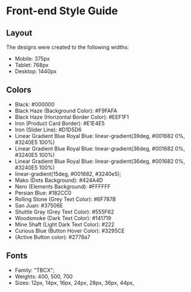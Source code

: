 # Front-end Style Guide

## Layout

The designs were created to the following widths:

- Mobile: 375px
- Tablet: 768px
- Desktop: 1440px

## Colors

- Black: #000000
- Black Haze (Background Color): #F9FAFA
- Black Haze (Horizontal Border Color): #EEF1F1
- Iron (Product Card Border): #E1E4E5
- Iron (Slider Line): #D1D5D6
- Linear Gradient Blue Royal Blue: linear-gradient(39deg, #001682 0%, #3240E5 100%)
- Linear Gradient Blue Royal Blue: linear-gradient(36deg, #001682 0%, #3240E5 100%)
- Linear Gradient Blue Royal Blue: linear-gradient(36deg, #001682 0%, #3240E5 100%)
- linear-gradient(15deg, #001682, #3240e5);
- Mako (Dots Background): #424A4D
- Nero (Elements Background): #FFFFFF
- Persian Blue: #182CC0
- Rolling Stone (Grey Text Color): #6F787B
- San Juan: #37506E
- Shuttle Gray (Grey Text Color): #555F62
- Woodsmoke (Dark Text Color): #141719
- Mine Shaft (Light Dark Text Color): #222
- Curious Blue (Button Hover Color): #3295CE
- (Active Button color): #2778a7

## Fonts

- Family: "TBCX";
- Weights: 400, 500, 700
- Sizes: 12px, 14px, 16px, 24px, 28px, 36px, 44px,
